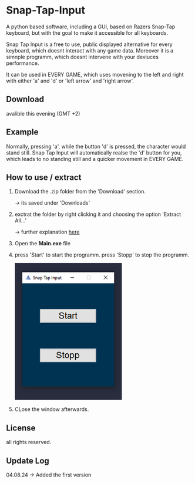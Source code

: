 # Snap-Tap-Input
A python based software, including a GUI, based on Razers Snap-Tap keyboard, but with the goal to make it accessible for all keyboards.

Snap Tap Input is a free to use, public displayed alternative for every keyboard, which doesnt interact with any game data. Moreover it is a simnple programm, which doesnt intervene with your deviuces performance.

It can be used in EVERY GAME, which uses movening to the left and right with either 'a' and 'd' or 'left arrow' and 'right arrow'.

## Download

avalible this evening (GMT +2)

## Example

Normally, pressing 'a', while the button 'd' is pressed, the character would stand still. 
Snap Tap Input will automatically realse the 'd' button for you, which leads to no standing still and a quicker movement in EVERY GAME.

## How to use / extract 

  1. Download the .zip folder from the 'Download' section.

     -> its saved under 'Downloads'

  3. exctrat the folder by right clicking it and choosing the option 'Extract All...'

     -> further explanation [here](https://www.wikihow.com/Unzip-a-File)
                                                
  4. Open the **Main.exe** file

  5.   press 'Start' to start the programm.
       press 'Stopp' to stop the programm.


       ![preview](read-me-files/preview.PNG)
  
  7. CLose the window afterwards. 

## License 

all rights reserved.

## Update Log

  04.08.24 -> Added the first version
